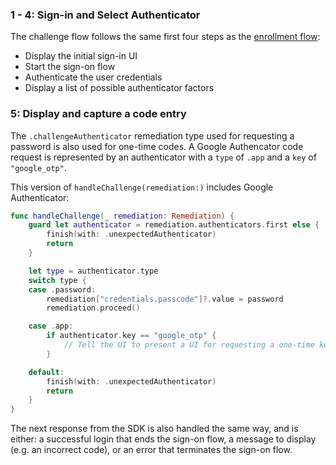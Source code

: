 ### 1 - 4: Sign-in and Select Authenticator
The challenge flow follows the same first four steps as the [enrollment flow](/docs/guides/authenticators-google-authenticator/ios/main/#integrate-sdk-for-authenticator-enrollment):

* Display the initial sign-in UI
* Start the sign-on flow
* Authenticate the user credentials
* Display a list of possible authenticator factors


### 5: Display and capture a code entry

The `.challengeAuthenticator` remediation type used for requesting a password is also used for one-time codes. A Google Authencator code request is represented by an authenticator with a `type` of `.app` and a `key` of `"google_otp"`.

This version of `handleChallenge(remediation:)` includes Google Authenticator:


```swift
func handleChallenge(_ remediation: Remediation) {
    guard let authenticator = remediation.authenticators.first else {
        finish(with: .unexpectedAuthenticator)
        return
    }

    let type = authenticator.type
    switch type {
    case .password:
        remediation["credentials.passcode"]?.value = password
        remediation.proceed()

    case .app:
        if authenticator.key == "google_otp" {
            // Tell the UI to present a UI for requesting a one-time key.
        }

    default:
        finish(with: .unexpectedAuthenticator)
        return
    }
}
```

The next response from the SDK is also handled the same way, and is either: a successful login that ends the sign-on flow, a message to display (e.g. an incorrect code), or an error that terminates the sign-on flow.
